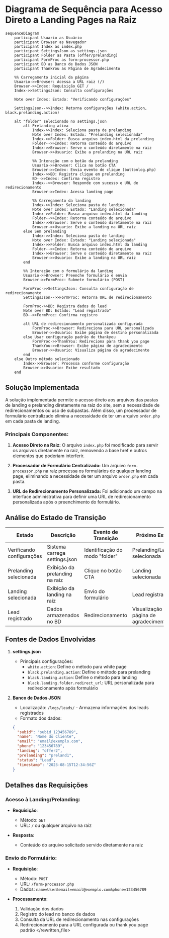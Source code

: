 # Diagrama de Sequência para Acesso Direto a Landing Pages na Raiz

```mermaid
sequenceDiagram
    participant Usuario as Usuário
    participant Browser as Navegador
    participant Index as index.php
    participant SettingsJson as settings.json
    participant Folder as Pasta (offer/prelanding)
    participant FormProc as form-processor.php
    participant BD as Banco de Dados JSON
    participant ThankYou as Página de Agradecimento

    %% Carregamento inicial da página
    Usuario->>Browser: Acessa a URL raiz (/)
    Browser->>Index: Requisição GET /
    Index->>SettingsJson: Consulta configurações
    
    Note over Index: Estado: "Verificando configurações"
    
    SettingsJson-->>Index: Retorna configurações (white.action, black.prelanding.action)
    
    alt "folder" selecionado no settings.json
        alt Prelanding ativa
            Index->>Index: Seleciona pasta de prelanding
            Note over Index: Estado: "Prelanding selecionada"
            Index->>Folder: Busca arquivo index.html da prelanding
            Folder-->>Index: Retorna conteúdo do arquivo
            Index->>Browser: Serve o conteúdo diretamente na raiz
            Browser->>Usuario: Exibe a prelanding na URL raiz
            
            %% Interação com o botão da prelanding
            Usuario->>Browser: Clica no botão CTA
            Browser->>Index: Envia evento de clique (buttonlog.php)
            Index->>BD: Registra clique em prelanding
            BD-->>Index: Confirma registro
            Index-->>Browser: Responde com sucesso e URL de redirecionamento
            Browser->>Index: Acessa landing page
            
            %% Carregamento da landing
            Index->>Index: Seleciona pasta de landing
            Note over Index: Estado: "Landing selecionada"
            Index->>Folder: Busca arquivo index.html da landing
            Folder-->>Index: Retorna conteúdo do arquivo
            Index->>Browser: Serve o conteúdo diretamente na raiz
            Browser->>Usuario: Exibe a landing na URL raiz
        else Sem prelanding
            Index->>Index: Seleciona pasta de landing
            Note over Index: Estado: "Landing selecionada"
            Index->>Folder: Busca arquivo index.html da landing
            Folder-->>Index: Retorna conteúdo do arquivo
            Index->>Browser: Serve o conteúdo diretamente na raiz
            Browser->>Usuario: Exibe a landing na URL raiz
        end
        
        %% Interação com o formulário da landing
        Usuario->>Browser: Preenche formulário e envia
        Browser->>FormProc: Submete formulário (POST)
        
        FormProc->>SettingsJson: Consulta configuração de redirecionamento
        SettingsJson-->>FormProc: Retorna URL de redirecionamento
        
        FormProc->>BD: Registra dados do lead
        Note over BD: Estado: "Lead registrado"
        BD-->>FormProc: Confirma registro
        
        alt URL de redirecionamento personalizada configurada
            FormProc->>Browser: Redireciona para URL personalizada
            Browser->>Usuario: Exibe página de destino personalizada
        else Usar configuração padrão de thankyou
            FormProc->>ThankYou: Redireciona para thank you page
            ThankYou->>Browser: Exibe página de agradecimento
            Browser->>Usuario: Visualiza página de agradecimento
        end
    else Outro método selecionado
        Index->>Browser: Processa conforme configuração
        Browser->>Usuario: Exibe resultado
    end
```

## Solução Implementada

A solução implementada permite o acesso direto aos arquivos das pastas de landing e prelanding diretamente na raiz do site, sem a necessidade de redirecionamentos ou uso de subpastas. Além disso, um processador de formulário centralizado elimina a necessidade de ter um arquivo `order.php` em cada pasta de landing.

### Principais Componentes:

1. **Acesso Direto na Raiz:** O arquivo `index.php` foi modificado para servir os arquivos diretamente na raiz, removendo a base href e outros elementos que poderiam interferir.

2. **Processador de Formulário Centralizado:** Um arquivo `form-processor.php` na raiz processa os formulários de qualquer landing page, eliminando a necessidade de ter um arquivo `order.php` em cada pasta.

3. **URL de Redirecionamento Personalizada:** Foi adicionado um campo na interface administrativa para definir uma URL de redirecionamento personalizada após o preenchimento do formulário.

## Análise do Estado de Transição

| Estado | Descrição | Evento de Transição | Próximo Estado |
|--------|-----------|---------------------|----------------|
| Verificando configurações | Sistema carrega settings.json | Identificação do modo "folder" | Prelanding/Landing selecionada |
| Prelanding selecionada | Exibição da prelanding na raiz | Clique no botão CTA | Landing selecionada |
| Landing selecionada | Exibição da landing na raiz | Envio do formulário | Lead registrado |
| Lead registrado | Dados armazenados no BD | Redirecionamento | Visualização da página de agradecimento |

## Fontes de Dados Envolvidas

1. **settings.json**
   - Principais configurações: 
     - `white.action`: Define o método para white page
     - `black.prelanding.action`: Define o método para prelanding
     - `black.landing.action`: Define o método para landing
     - `black.landing.folder.redirect_url`: URL personalizada para redirecionamento após formulário

2. **Banco de Dados JSON**
   - Localização: `/logs/leads/` - Armazena informações dos leads registrados
   - Formato dos dados:
   ```json
   {
     "subid": "subid_123456789",
     "name": "Nome do Cliente",
     "email": "email@exemplo.com",
     "phone": "123456789",
     "landing": "offer2",
     "prelanding": "preland1",
     "status": "Lead",
     "timestamp": "2023-08-15T12:34:56Z"
   }
   ```

## Detalhes das Requisições

### Acesso à Landing/Prelanding:
- **Requisição**: 
  - Método: `GET`
  - URL: `/` ou qualquer arquivo na raiz
  
- **Resposta**: 
  - Conteúdo do arquivo solicitado servido diretamente na raiz

### Envio do Formulário:
- **Requisição**: 
  - Método: `POST`
  - URL: `/form-processor.php`
  - Dados: `name=User&email=email@exemplo.com&phone=123456789`
  
- **Processamento**: 
  1. Validação dos dados
  2. Registro do lead no banco de dados
  3. Consulta da URL de redirecionamento nas configurações
  4. Redirecionamento para a URL configurada ou thank you page padrão
</rewritten_file> 